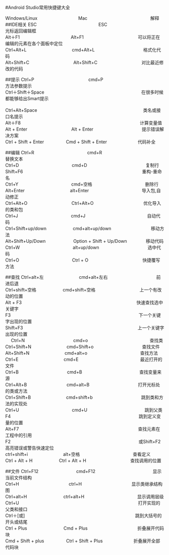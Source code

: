 #Android Studio常用快捷键大全   

Windows/Linux　　　　　　　 　　Mac　　　　　　　 　　　　　　　解释
##IDE相关
ESC　　　　　　　　　　　　　　ESC　　　　　　　　　　　　　　光标返回编辑框<br>
Alt＋F1　　　　 　　　　　　 　Alt+F1　　　　　　　　　　　　 可以将正在编辑的元素在各个面板中定位<br>
Ctrl+Alt+L　　　　　　　 　　　cmd+Alt+L　　　　　　　　　　　格式化代码 <br>
Alt+Shift+C　　　　　　　　　　Alt+Shift+C　　　　　　　　　　对比最近修改的代码<br>

##提示
Ctrl+P　　　　　　　　　　　　 cmd+P　　　　　　　　　　　　　方法参数提示<br>
Ctrl＋Shift＋Space　　　　　　　　　　　　　　　　　　　　　　在很多时候都能够给出Smart提示<br>  
Ctrl+Alt+Space　　　　　　　　　　　　　　　　　　　　　　　　类名或接口名提示<br>
Alt＋F8　　　　　　　　　　　　　　　　　　　　　　　　　　　计算变量值<br>
Alt + Enter　　　　　　　　　　Alt + Enter　　　　　　　　　　　提示错误解决方案<br>
Ctrl + Shift + Enter　　　　　Cmd + Shift + Enter　　　　　　　代码补全




##编辑
Ctrl+R　　　　　　　　　　　　cmd+R　　　　　　　　　　　　　 替换文本<br>
Ctrl+D　　　　　　　　　　　　cmd+D　　　　　　　　　　　　　 复制行<br>
Shift+F6　　　　　　　　　　　　　　　　　　　　　　　　　　　重构-重命名<br>
Ctrl+Y　　　　　　　　　　　　cmd+空格　　　　　　　　　　　　删除行<br> 
Alt+Enter　　　　　　　　　　 alt+Enter　　　　　　　　　　　　导入包,自动修正<br>
Ctrl+Alt+O　　　　　　　　　　Ctrl+Alt+O　　　　　　　　　　　 优化导入的类和包<br>
Ctrl+J　　　　　　　　　　　　cmd+J　　　　　　　　　　　　　　自动代码<br>
Ctrl+Shift+up/down　　　　　　cmd+alt+up/down　　　　　　　　　移动方法<br>
Alt+Shift+Up/Down　　　　　　 Option + Shift + Up/Down　　　　 移动代码
Ctrl+W　　　　　　　　　　　　alt+up/down　　　　　　　　　　　选中代码<br>
Ctrl+O　　　　　　　　　　　　Ctrl + O　　　　　　　　　　　　 快捷覆写方法	

##查找
Ctrl+alt+左　　　　　　　　cmd+alt+左右　　　　　　　　　　　前进后退<br>
Ctrl+shift+空格　　　　　　cmd+shift+空格　　　　　　　　　　上一个有改动的位置<br>
Alt + F3　　　　　　　　　　　　　　　　　　　　　　　　　　快速查找选中关键字<br>
F3　　　　　　　　　　　　　　　　　　　　　　　　　　　　　下一个关键字出现的位置<br> 
Shift+F3　　　　　　　　　　　　　　　　　　　　　　　　　　上一个关键字出现的位置<br> 　
Ctrl+N　　　　　　　　　　　cmd+o　　　　　　　　　　　　　　查找类<br> 
Ctrl+Shift+N　　　　　　　　cmd+Shift+o　　　　　　　　　　　查找文件<br> 
Alt+Shift+N　　　　　　　　cmd+alt+o　　　　　　　　　　　　查找方法<br> 
Ctrl+E　　　　　　　　　　 cmd+E　　　　　　　　　　　　　　最近打开的文件<br>
Ctrl+B　　　　　　　　　　　cmd+B　　　　　　　　　　　　　查找变量来源<br> 
Ctrl+Alt+B　　　　　　　　　cmd+alt+B　　　　　　　　　　　打开光标处的类或方法<br> 
Ctrl+Shift+B　　　　　　　　cmd+shift+b　　　　　　　　　　　跳到类和方法的实现处<br>
Ctrl+U　　　　　　　　　　　　cmd+U　　　　　　　　　　　　　跳到父类<br> 
F4　　　　　　　　　　　　　　　　　　　　　　　　　　　　　跳到定义变量的位置<br> 
Alt+F7　　　　　　　　　　　　　　　　　　　　　　　　　　　查找元素在工程中的引用<br> 
F2　　　　　　　　　　　　　　　　　　　　　　　　　　　　　或Shift+F2高亮错误或警告快速定位<br>
ctrl+shift+i　　　　　　　　alt+空格　　　　　　　　　　　　查看定义<br>
Ctrl + Alt + H　　　　　　Ctrl + Alt + H　　　　　　　　　　查找调用的位置


##文件
Ctrl+F12　　　　　 　　　  cmd+F12　　　　　　　　　　　　　显示当前文件结构<br> 
Ctrl+H　　　　　 　　　　　　ctrl+H　　　　　　　　　　　   显示类继承结构图<br> 
Ctrl+alt+H　　　　　　　　 ctrl+alt+H　　　　　　　　　　　　显示调用层级<br> 
Ctrl+U　　　　　　　　　　　　　　　　　　　　　　　　　　　打开实现的父类和接口<br> 
Ctrl＋[或]　　　　　　　　　　　　　　　　　　　　　　　　　跳到大括号的开头或结尾<br>
Ctrl + Plus　　　　　　　　 Cmd + Plus　　　　　　　　　　 　折叠展开代码块<br>
Cmd + Shift + plus　　　　　Ctrl + Shift + Plus　　　　　　　折叠展开全部代码块










